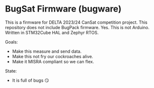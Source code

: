 # BugSat Firmware (bugware)

This is a firmware for DELTA 2023/24 CanSat competition project. This repository does not include BugPack firmware. Yes. This is not Arduino. Written in STM32Cube HAL and Zephyr RTOS.

Goals:
- Make this measure and send data.
- Make this not fry our cockroaches alive.
- Make it MISRA compliant so we can flex.

State:
- It is full of bugs 😏
